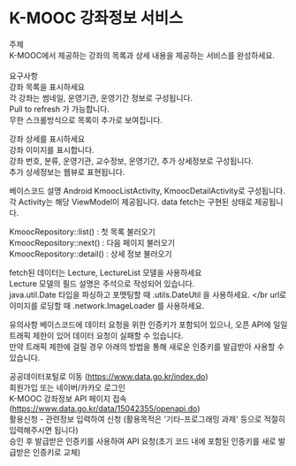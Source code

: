# K-MOOC 강좌정보 서비스

주제 </br>
K-MOOC에서 제공하는 강좌의 목록과 상세 내용을 제공하는 서비스를 완성하세요. </br></br>
요구사항 </br>
강좌 목록을 표시하세요 </br>
각 강좌는 썸네일, 운영기관, 운영기간 정보로 구성됩니다. </br>
Pull to refresh 가 가능합니다. </br>
무한 스크롤방식으로 목록이 추가로 보여집니다. </br>

강좌 상세를 표시하세요 </br>
강좌 이미지를 표시합니다. </br>
강좌 번호, 분류, 운영기관, 교수정보, 운영기간, 추가 상세정보로 구성됩니다. </br>
추가 상세정보는 웹뷰로 표현됩니다. </br>

베이스코드 설명
Android
KmoocListActivity, KmoocDetailActivity로 구성됩니다. </br>
각 Activity는 해당 ViewModel이 제공됩니다.
data fetch는 구현된 상태로 제공됩니다.

KmoocRepository::list() : 첫 목록 불러오기 </br>
KmoocRepository::next() : 다음 페이지 불러오기 </br>
KmoocRepository::detail() : 상세 정보 불러오기 </br>

fetch된 데이터는 Lecture, LectureList 모델을 사용하세요 </br>
Lecture 모델의 필드 설명은 주석으로 작성되어 있습니다. </br>
java.util.Date 타입을 파싱하고 포맷팅할 때 .utils.DateUtil 을 사용하세요. </br
url로 이미지를 로딩할 때 .network.ImageLoader 를 사용하세요.


유의사항
베이스코드에 데이터 요청을 위한 인증키가 포함되어 있으나, 
오픈 API에 일일 트래픽 제한이 있어 데이터 요청이 실패할 수 있습니다.  </br>
만약 트래픽 제한에 걸릴 경우 아래의 방법을 통해 새로운 인증키를 발급받아 사용할 수 있습니다.

공공데이터포털로 이동 (https://www.data.go.kr/index.do) </br>
회원가입 또는 네이버/카카오 로그인 </br>
K-MOOC 강좌정보 API 페이지 접속 (https://www.data.go.kr/data/15042355/openapi.do) </br>
활용신청 - 관련정보 입력하여 신청 (활용목적은 '기타-프로그래밍 과제' 등으로 적절히 입력해주시면 됩니다) </br>
승인 후 발급받은 인증키를 사용하여 API 요청(초기 코드 내에 포함된 인증키를 새로 발급받은 인증키로 교체) </br>



